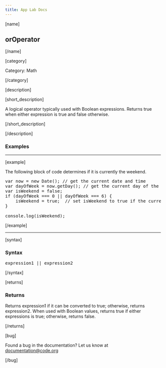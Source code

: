 ```yaml
---
title: App Lab Docs
---
```


[name]

## orOperator

[/name]


[category]

Category: Math

[/category]

[description]

[short_description]

A logical operator typically used with Boolean expressions. Returns true when either expression is true and false otherwise.

[/short_description]

[/description]

### Examples
____________________________________________________

[example]

The following block of code determines if it is currently the weekend.

<pre>
var now = new Date(); // get the current date and time
var dayOfWeek = now.getDay(); // get the current day of the week
var isWeekend = false;
if (dayOfWeek === 0 || dayOfWeek === 6) {
    isWeekend = true;  // set isWeekend to true if the current day is sunday (0) or saturday (6)
}

console.log(isWeekend);
</pre>

[/example]

____________________________________________________

[syntax]

### Syntax
<pre>
expression1 || expression2
</pre>

[/syntax]

[returns]

### Returns
Returns expression1 if it can be converted to true; otherwise, returns expression2.
When used with Boolean values, returns true if either expressions is true; otherwise, returns false.

[/returns]

[bug]

Found a bug in the documentation? Let us know at documentation@code.org

[/bug]
